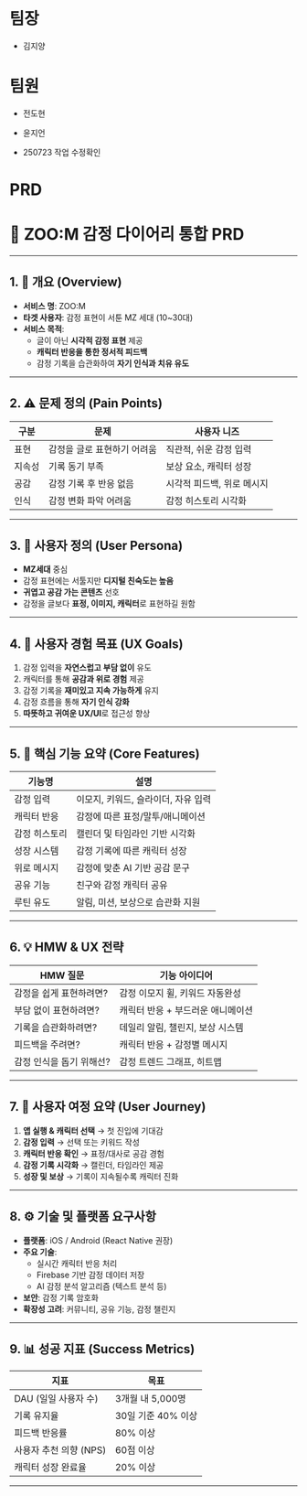 # 팀장

- 김지양

# 팀원

- 전도현
- 윤지언

- 250723 작업 수정확인

# PRD

# 🐾 ZOO:M 감정 다이어리 통합 PRD

---

## 1. 📘 개요 (Overview)

- **서비스 명**: ZOO:M
- **타겟 사용자**: 감정 표현이 서툰 MZ 세대 (10~30대)
- **서비스 목적**:
  - 글이 아닌 **시각적 감정 표현** 제공
  - **캐릭터 반응을 통한 정서적 피드백**
  - 감정 기록을 습관화하여 **자기 인식과 치유 유도**

---

## 2. ⚠ 문제 정의 (Pain Points)

| 구분   | 문제                        | 사용자 니즈                |
| ------ | --------------------------- | -------------------------- |
| 표현   | 감정을 글로 표현하기 어려움 | 직관적, 쉬운 감정 입력     |
| 지속성 | 기록 동기 부족              | 보상 요소, 캐릭터 성장     |
| 공감   | 감정 기록 후 반응 없음      | 시각적 피드백, 위로 메시지 |
| 인식   | 감정 변화 파악 어려움       | 감정 히스토리 시각화       |

---

## 3. 👤 사용자 정의 (User Persona)

- **MZ세대** 중심
- 감정 표현에는 서툴지만 **디지털 친숙도는 높음**
- **귀엽고 공감 가는 콘텐츠** 선호
- 감정을 글보다 **표정, 이미지, 캐릭터**로 표현하길 원함

---

## 4. 🎯 사용자 경험 목표 (UX Goals)

1. 감정 입력을 **자연스럽고 부담 없이** 유도
2. 캐릭터를 통해 **공감과 위로 경험** 제공
3. 감정 기록을 **재미있고 지속 가능하게** 유지
4. 감정 흐름을 통해 **자기 인식 강화**
5. **따뜻하고 귀여운 UX/UI**로 접근성 향상

---

## 5. 🧩 핵심 기능 요약 (Core Features)

| 기능명        | 설명                                |
| ------------- | ----------------------------------- |
| 감정 입력     | 이모지, 키워드, 슬라이더, 자유 입력 |
| 캐릭터 반응   | 감정에 따른 표정/말투/애니메이션    |
| 감정 히스토리 | 캘린더 및 타임라인 기반 시각화      |
| 성장 시스템   | 감정 기록에 따른 캐릭터 성장        |
| 위로 메시지   | 감정에 맞춘 AI 기반 공감 문구       |
| 공유 기능     | 친구와 감정 캐릭터 공유             |
| 루틴 유도     | 알림, 미션, 보상으로 습관화 지원    |

---

## 6. 💡 HMW & UX 전략

| HMW 질문                 | 기능 아이디어                     |
| ------------------------ | --------------------------------- |
| 감정을 쉽게 표현하려면?  | 감정 이모지 휠, 키워드 자동완성   |
| 부담 없이 표현하려면?    | 캐릭터 반응 + 부드러운 애니메이션 |
| 기록을 습관화하려면?     | 데일리 알림, 챌린지, 보상 시스템  |
| 피드백을 주려면?         | 캐릭터 반응 + 감정별 메시지       |
| 감정 인식을 돕기 위해선? | 감정 트렌드 그래프, 히트맵        |

---

## 7. 🚶 사용자 여정 요약 (User Journey)

1. **앱 실행 & 캐릭터 선택** → 첫 진입에 기대감
2. **감정 입력** → 선택 또는 키워드 작성
3. **캐릭터 반응 확인** → 표정/대사로 공감 경험
4. **감정 기록 시각화** → 캘린더, 타임라인 제공
5. **성장 및 보상** → 기록이 지속될수록 캐릭터 진화

---

## 8. ⚙ 기술 및 플랫폼 요구사항

- **플랫폼**: iOS / Android (React Native 권장)
- **주요 기술**:
  - 실시간 캐릭터 반응 처리
  - Firebase 기반 감정 데이터 저장
  - AI 감정 분석 알고리즘 (텍스트 분석 등)
- **보안**: 감정 기록 암호화
- **확장성 고려**: 커뮤니티, 공유 기능, 감정 챌린지

---

## 9. 📊 성공 지표 (Success Metrics)

| 지표                   | 목표               |
| ---------------------- | ------------------ |
| DAU (일일 사용자 수)   | 3개월 내 5,000명   |
| 기록 유지율            | 30일 기준 40% 이상 |
| 피드백 반응률          | 80% 이상           |
| 사용자 추천 의향 (NPS) | 60점 이상          |
| 캐릭터 성장 완료율     | 20% 이상           |

---
